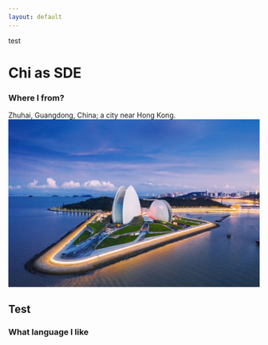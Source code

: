```yaml
---
layout: default
---
```

test  

# Chi as SDE

### Where I from?
Zhuhai, Guangdong, China; a city near Hong Kong.  
![Picture of Zhuhai](/images/zhuhai.jpeg)

## Test 
### What language I like

